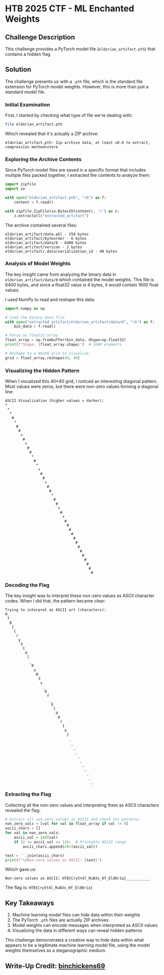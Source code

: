 # HTB 2025 CTF - ML Enchanted Weights

## Challenge Description
This challenge provides a PyTorch model file (`eldorian_artifact.pth`) that contains a hidden flag.

## Solution

The challenge presents us with a `.pth` file, which is the standard file extension for PyTorch model weights. However, this is more than just a standard model file.

### Initial Examination

First, I started by checking what type of file we're dealing with:

```bash
file eldorian_artifact.pth
```

Which revealed that it's actually a ZIP archive:

```
eldorian_artifact.pth: Zip archive data, at least v0.0 to extract, compression method=store
```

### Exploring the Archive Contents

Since PyTorch model files are saved in a specific format that includes multiple files packed together, I extracted the contents to analyze them:

```python
import zipfile
import io

with open("eldorian_artifact.pth", "rb") as f:
    content = f.read()

with zipfile.ZipFile(io.BytesIO(content), 'r') as z:
    z.extractall("extracted_artifact")
```

The archive contained several files:

```
eldorian_artifact/data.pkl - 259 bytes
eldorian_artifact/byteorder - 6 bytes
eldorian_artifact/data/0 - 6400 bytes
eldorian_artifact/version - 2 bytes
eldorian_artifact/.data/serialization_id - 40 bytes
```

### Analysis of Model Weights

The key insight came from analyzing the binary data in `eldorian_artifact/data/0` which contained the model weights. This file is 6400 bytes, and since a float32 value is 4 bytes, it would contain 1600 float values.

I used NumPy to read and reshape this data:

```python
import numpy as np

# Load the binary data file
with open("extracted_artifact/eldorian_artifact/data/0", "rb") as f:
    bin_data = f.read()

# Parse as float32 array
float_array = np.frombuffer(bin_data, dtype=np.float32)
print(f"Shape: {float_array.shape}")  # 1600 elements

# Reshape to a 40x40 grid to visualize
grid = float_array.reshape(40, 40)
```

### Visualizing the Hidden Pattern

When I visualized this 40×40 grid, I noticed an interesting diagonal pattern. Most values were zeros, but there were non-zero values forming a diagonal line:

```
ASCII Visualization (higher values = darker):
*                                       
 *                                      
  *                                     
   #                                    
    *                                   
     #                                  
      #                                 
       +                                
        #                               
         +                              
          #                             
           #                            
            *                           
             #                          
              *                         
               +                        
                #                       
                 #                      
                  +                     
                   #                    
                    #                   
                     *                  
                      #                 
                       #                
                        +               
                         #              
                          +             
                           #            
                            #           
                             #          
                              #         
                               #        
                                #       
                                 #      
                                  #     
                                   #    
                                    #   
                                     #  
                                      # 
                                       #
```

### Decoding the Flag

The key insight was to interpret these non-zero values as ASCII character codes. When I did that, the pattern became clear:

```
Trying to interpret as ASCII art (characters):
H                                       
 T                                      
  B                                     
   {                                    
    C                                   
     r                                  
      y                                 
       5                                
        t                               
         4                              
          l                             
           _                            
            R                           
             u                          
              N                         
               3                        
                s                       
                 _                      
                  0                     
                   f                    
                    _                   
                     E                  
                      l                 
                       d                
                        0               
                         r              
                          1             
                           a            
                            }           
                             _          
                              _         
                               _        
                                _       
                                 _      
                                  _     
                                   _    
                                    _   
                                     _  
                                      _ 
                                       _
```

### Extracting the Flag

Collecting all the non-zero values and interpreting them as ASCII characters revealed the flag:

```python
# Extract all non-zero values as ASCII and check for patterns
non_zero_vals = [val for val in float_array if val != 0]
ascii_chars = []
for val in non_zero_vals:
    ascii_val = int(val)
    if 32 <= ascii_val <= 126:  # Printable ASCII range
        ascii_chars.append(chr(ascii_val))

text = ''.join(ascii_chars)
print(f"\nNon-zero values as ASCII: {text}")
```

Which gave us:

```
Non-zero values as ASCII: HTB{Cry5t4l_RuN3s_0f_Eld0r1a}___________
```

The flag is: `HTB{Cry5t4l_RuN3s_0f_Eld0r1a}`

## Key Takeaways

1. Machine learning model files can hide data within their weights
2. The PyTorch `.pth` files are actually ZIP archives
3. Model weights can encode messages when interpreted as ASCII values
4. Visualizing the data in different ways can reveal hidden patterns

This challenge demonstrates a creative way to hide data within what appears to be a legitimate machine learning model file, using the model weights themselves as a steganographic medium.

## Write-Up Credit: [binchickens69](https://ctf.hackthebox.com/user/profile/605069)